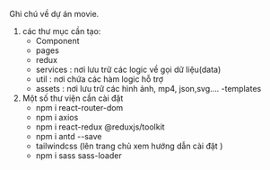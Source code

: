 Ghi chú về dự án movie.

1. các thư mục cần tạo:
   - Component
   - pages
   - redux
   - services : nơi lưu trữ các logic về gọi dữ liệu(data)
   - util : nơi chứa các hàm logic hỗ trợ
   - assets : nơi lưu trữ các hình ảnh, mp4, json,svg....
     -templates
2. Một số thư viện cần cài đặt
   - npm i react-router-dom
   - npm i axios
   - npm i react-redux @reduxjs/toolkit
   - npm i antd --save
   - tailwindcss (lên trang chủ xem hướng dẫn cài đặt )
   - npm i sass sass-loader
